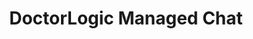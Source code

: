 ---
layout: components
title: DoctorLogic Managed Chat
description: "Our team of seasoned medical content writers blends their talents in medical and digital marketing to deliver custom SEO rich local content. We then use Content Multiplier to amplify the most relevant and engaging content pages for patients and search engines."
meta_image: "/img/meta/social-reputation.jpg"
page_class:
- class: growth-accelerators
- class: managed-chat
product: "growth accelerators"
permalink: "/products/growth-accelerators/managed-chat"
hs_form_id: "75c57a13-9090-4db1-acd0-be51d1a76f7e"
back_page: "growth-accelerators"
page_sections:
- component: hero-2
  component_css: hero-2
  class: managed-chat__hero
  tagline:
  - headline: "DoctorLogic Managed Chat"
  headline: "Convert More Visitors"
  text: "Treat website visitors exactly like you would an office visit - with a helpful and professional concierge. Managed Chat can help reduce your website bounce rate and increase your advertising ROI by engaging with more website visitors and turning them into leads."
  btn:
- component: item-grid
  class: managed-chat__item-grid--1
  component_css: item-grid
  headline: "How It Works"
  text: "Managed Chat is a small applet that sits on your website. Visitors to your site can use Chat to contact a team of trained agents, 24/7. Our staff is trained to answer questions and help the user contact a person in your office."
  btn:
  per-row-count: 3
  items:
  - class: managed-chat__item--1
    img:
    - src: /img/products/growth-accelerators/24-7.jpg
      alt: 24/7 Service
    headline: "24/7"
    text: "Our network of agents are available to engage with your website visitors all day, every day."
  - class: managed-chat__item--2
    img:
    - src: /img/products/growth-accelerators/hipaa.jpg
      alt: HIPAA Compliant Chat
    headline: "HIPAA Compliant"
    text: "Every chat is encrypted to protect patient privacy and ensure 100% compliance with the law."
  - class: managed-chat__item--3
    img:
    - src: /img/products/growth-accelerators/trained.jpg
      alt: Industry Trained Staff
    headline: "Industry Trained"
    text: "Each of our agents are trained exclusively to support medical providers."
- component: callout-headline
  component_css: callout-headline
  class: callout-headline__growth
  headline: "On average, Chat customers are seeing a <span>40%</span> increase in leads!"
  source: "DoctorLogic"
- component: feature-1
  component_css: feature
  class: managed-chat__feature--1
  headline: "Connect With More Patients"
  text: "With Managed Chat, you will have access to conversations our team had with your website visitors. We’ll only send conversations with qualified leads to your practice."
  img: /img/products/growth-accelerators/patient-connect.jpg
  alt: Connect With Patients
  img_alignment: Right
- component: feature-1
  component_css: feature
  class: managed-chat__feature--2
  headline: "Never Miss a Conversation"
  text: "<p>DoctorLogic Chat also works beyond your website to better connect you to prospects:</p><ul><li>Google Business Listings: Chat from search results</li><li>Call Connect: Transfer live chats to your practice</li><li>Mobile SMS: Real-time texting with agents</li></ul>"
  img: /img/products/growth-accelerators/more-conversion.jpg
  alt: Works with muliple clients
  img_alignment: Left
- component: text-component
  component_css: text-component
  class: managed-chat__text-component
  headline:
  - headline: Add Managed Chat to Your Website
  text: "It’s easy. Contact us to get started with Managed Chat today."
  btn:
  - data-scroll: true
    btn-link: "#scroll-point"
    btn-label: Get Started
---